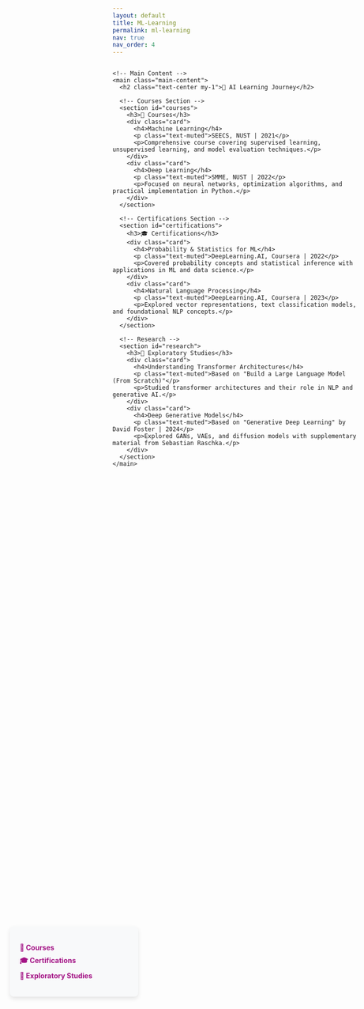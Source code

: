 ```yaml
---
layout: default
title: ML-Learning
permalink: ml-learning
nav: true
nav_order: 4
---
```



<div class="container">
  <div class="content-wrapper">
    <!-- Sidebar Table of Contents -->
    <aside class="table-of-contents">
      <!-- <h3>📌 Table of Contents</h3> -->
      <ul>
        <li><a href="#courses">📖 Courses</a></li>
        <li><a href="#certifications">🎓 Certifications</a></li>
        <li><a href="#research">🔬 Exploratory Studies</a></li>
      </ul>
    </aside>

    <!-- Main Content -->
    <main class="main-content">
      <h2 class="text-center my-1">🚀 AI Learning Journey</h2>

      <!-- Courses Section -->
      <section id="courses">
        <h3>📖 Courses</h3>
        <div class="card">
          <h4>Machine Learning</h4>
          <p class="text-muted">SEECS, NUST | 2021</p>
          <p>Comprehensive course covering supervised learning, unsupervised learning, and model evaluation techniques.</p>
        </div>
        <div class="card">
          <h4>Deep Learning</h4>
          <p class="text-muted">SMME, NUST | 2022</p>
          <p>Focused on neural networks, optimization algorithms, and practical implementation in Python.</p>
        </div>
      </section>

      <!-- Certifications Section -->
      <section id="certifications">
        <h3>🎓 Certifications</h3>
        <div class="card">
          <h4>Probability & Statistics for ML</h4>
          <p class="text-muted">DeepLearning.AI, Coursera | 2022</p>
          <p>Covered probability concepts and statistical inference with applications in ML and data science.</p>
        </div>
        <div class="card">
          <h4>Natural Language Processing</h4>
          <p class="text-muted">DeepLearning.AI, Coursera | 2023</p>
          <p>Explored vector representations, text classification models, and foundational NLP concepts.</p>
        </div>
      </section>

      <!-- Research -->
      <section id="research">
        <h3>🔬 Exploratory Studies</h3>
        <div class="card">
          <h4>Understanding Transformer Architectures</h4>
          <p class="text-muted">Based on "Build a Large Language Model (From Scratch)"</p>
          <p>Studied transformer architectures and their role in NLP and generative AI.</p>
        </div>
        <div class="card">
          <h4>Deep Generative Models</h4>
          <p class="text-muted">Based on "Generative Deep Learning" by David Foster | 2024</p>
          <p>Explored GANs, VAEs, and diffusion models with supplementary material from Sebastian Raschka.</p>
        </div>
      </section>
    </main>
  </div>
</div>

<!-- Styles -->
<style>
  /* Layout: Sidebar on middle-left, Content on right */
  .content-wrapper {
    display: flex;
    align-items: flex-start;
    max-width: 3000px;
    margin: 0 auto;
    gap: 20px;
  }

  /* Sidebar (ToC) - Middle Left */
  .table-of-contents {
    width: 220px;
    background: #f8f9fa;
    padding: 20px;
    border-radius: 8px;
    box-shadow: 0 4px 8px rgba(0, 0, 0, 0.1);
    position: fixed;
    left: 20px;
    top: 50%;
    transform: translateY(-50%);
  }

  .table-of-contents h3 {
    text-align: center;
    margin-bottom: 10px;
  }

  .table-of-contents ul {
    list-style-type: none;
    padding: 0;
  }

  .table-of-contents ul li {
    margin: 8px 0;
  }

  .table-of-contents ul li a {
    text-decoration: none;
    color:rgb(163, 18, 132);
    font-weight: bold;
    transition: color 0.3s;
  }

  .table-of-contents ul li a:hover {
    color::rgb(163, 18, 132);
  }

  /* Main Content */
  .main-content {
    flex-grow: 1;
    max-width: 800px;
    margin-left: 150px; /* Adjust space for ToC */
  }

  /* Sections */
  /* Ensure section headings appear below the fixed menu */
section {
  scroll-margin-top: 100px; /* Adjust based on menu height */
  margin-bottom: 40px;
}

  section h3 {
    border-bottom: 2px solid #ddd;
    padding-bottom: 5px;
    margin-bottom: 20px;
  }

  /* Cards */
  .card {
    background: #f8f9fa;
    padding: 20px;
    border-radius: 8px;
    box-shadow: 0 4px 8px rgba(0, 0, 0, 0.1);
    margin-bottom: 20px;
    /* width: 800px; */
    /* margin-left:20px; */
  }

  .text-muted {
    color: #6c757d;
    font-size: 0.9em;
  }

  /* Responsive */
  @media (max-width: 900px) {
    .content-wrapper {
      flex-direction: column;
      align-items: center;
    }
    .table-of-contents {
      position: static;
      width: 100%;
      text-align: center;
      transform: none;
      margin-bottom: 20px;
    }
    .main-content {
      margin-left: 0;
    }
  }
</style>
